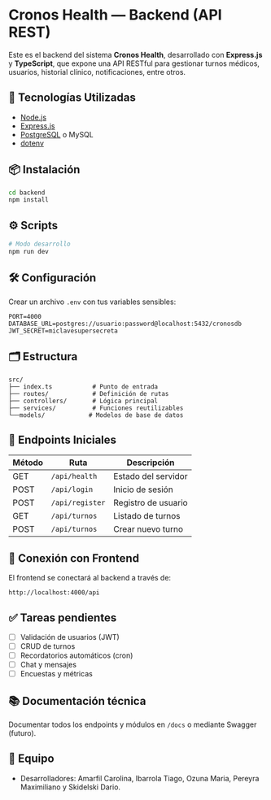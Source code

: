 # Cronos Health — Backend (API REST)

Este es el backend del sistema **Cronos Health**, desarrollado con **Express.js** y **TypeScript**, que expone una API RESTful para gestionar turnos médicos, usuarios, historial clínico, notificaciones, entre otros.

## 🚀 Tecnologías Utilizadas

- [Node.js](https://nodejs.org/)
- [Express.js](https://expressjs.com/)
- [PostgreSQL](https://www.postgresql.org/) o MySQL
- [dotenv](https://www.npmjs.com/package/dotenv)

## 📦 Instalación

```bash
cd backend
npm install
```

## ⚙️ Scripts

```bash
# Modo desarrollo
npm run dev
```

## 🛠️ Configuración

Crear un archivo `.env` con tus variables sensibles:

```env
PORT=4000
DATABASE_URL=postgres://usuario:password@localhost:5432/cronosdb
JWT_SECRET=miclavesupersecreta
```

## 🗂️ Estructura

```
src/
├── index.ts           # Punto de entrada
├── routes/            # Definición de rutas
├── controllers/       # Lógica principal
├── services/          # Funciones reutilizables
└──models/            # Modelos de base de datos
```

## 📡 Endpoints Iniciales

| Método | Ruta            | Descripción         |
| ------ | --------------- | ------------------- |
| GET    | `/api/health`   | Estado del servidor |
| POST   | `/api/login`    | Inicio de sesión    |
| POST   | `/api/register` | Registro de usuario |
| GET    | `/api/turnos`   | Listado de turnos   |
| POST   | `/api/turnos`   | Crear nuevo turno   |

## 🔌 Conexión con Frontend

El frontend se conectará al backend a través de:

```
http://localhost:4000/api
```

## ✅ Tareas pendientes

- [ ] Validación de usuarios (JWT)
- [ ] CRUD de turnos
- [ ] Recordatorios automáticos (cron)
- [ ] Chat y mensajes
- [ ] Encuestas y métricas

## 📚 Documentación técnica

Documentar todos los endpoints y módulos en `/docs` o mediante Swagger (futuro).

## 👥 Equipo

- Desarrolladores: Amarfil Carolina, Ibarrola Tiago, Ozuna Maria, Pereyra Maximiliano y Skidelski Dario.
